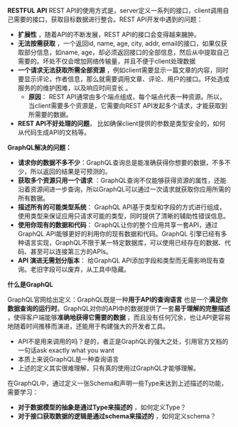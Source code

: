 **RESTFUL API**
REST API的使用方式是，server定义一系列的接口，client调用自己需要的接口，获取目标数据进行整合。REST API开发中遇到的问题：
- **扩展性** ，随着API的不断发展，REST API的接口会变得越来臃肿。
- **无法按需获取** ，一个返回id, name, age, city, addr, email的接口，如果仅获取部分信息，如name, age，却必须返回接口的全部信息，然后从中提取自己需要的。坏处不仅会增加网络传输量，并且不便于client处理数据
- **一个请求无法获取所需全部资源** ，例如client需要显示一篇文章的内容，同时要显示评论，作者信息，那么就需要调用文章、评论、用户的接口。坏处造成服务的的维护困难，以及响应时间变长 。
    - **原因**： REST API通常由多个端点组成，每个端点代表一种资源。所以，当client需要多个资源是，它需要向REST API发起多个请求，才能获取到所需要的数据。
- **REST API不好处理的问题**， 比如确保client提供的参数是类型安全的，如何从代码生成API的文档等。
  
**GraphQL解决的问题：**

- **请求你的数据不多不少**：GraphQL查询总是能准确获得你想要的数据，不多不少，所以返回的结果是可预测的。
- **获取多个资源只用一个请求** ：GraphQL查询不仅能够获得资源的属性，还能沿着资源间进一步查询，所以GraphQL可以通过一次请求就获取你应用所需的所有数据。
- **描述所有的可能类型系统**： GraphQL API基于类型和字段的方式进行组成，使用类型来保证应用只请求可能的类型，同时提供了清晰的辅助性错误信息。
- **使用你现有的数据和代码**： GraphQL让你的整个应用共享一套API，通过GraphQL API能够更好的利用你的现有数据和代码。GraphQL 引擎已经有多种语言实现，GraphQL不限于某一特定数据库，可以使用已经存在的数据、代码、甚至可以连接第三方的APIs。
- **API 演进无需划分版本**： 给GraphQL API添加字段和类型而无需影响现有查询。老旧字段可以废弃，从工具中隐藏。

**什么是GraphQL**

GraphQL官网给出定义：GraphQL既是一种**用于API的查询语言** 也是一个**满足你数据查询的运行时**。GraphQL对你的API中的数据提供了一套**易于理解的完整描述** ，使得客户端能够**准确地获得它需要的数据** ，而且没有任何冗余，也让API更容易地随着时间推移而演进，还能用于构建强大的开发者工具。

- API不是用来调用的吗？是的，者正是GraphQL的强大之处，引用官方文档的一句话ask exactly what you want
- 本质上来说GraphQL是一种查询语言
- 上述的定义其实很难理解，只有真的使用过GraphQL才能够理解。

在GraphQL中，通过定义一张Schema和声明一些Type来达到上述描述的功能，需要学习：

- **对于数据模型的抽象是通过Type来描述的** ，如何定义Type？
- **对于接口获取数据的逻辑是通过schema来描述的** ，如何定义schema？